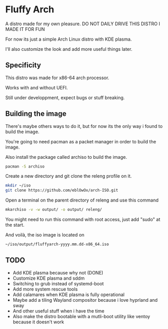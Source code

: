# Fluffy Arch
A distro made for my own pleasure. DO NOT DAILY DRIVE THIS DISTRO I MADE IT FOR FUN

For now its just a simple Arch Linux distro with KDE plasma.

I'll also customize the look and add more useful things later.

## Specificity
This distro was made for x86-64 arch processor.

Works with and without UEFI.

Still under developpment, expect bugs or stuff breaking.

## Building the image

There's maybe others ways to do it, but for now its the only way i found to build the image.

You're going to need pacman as a packet manager in order to build the image.

Also install the package called archiso to build the image.
```bash
pacman -S archiso
```

Create a new directory and git clone the releng profile on it.
```bash
mkdir ~/iso
git clone https://github.com/eblOwOx/arch-ISO.git
```


Open a terminal on the parent directory of releng and use this command 
```bash
mkarchiso -v -w output/ -o output/ releng/
```

You might need to run this command with root access, just add "sudo" at the start.

And voilà, the iso image is located on 
```bash
~/iso/output/fluffyarch-yyyy.mm.dd-x86_64.iso
```

## TODO

- Add KDE plasma because why not (DONE)
- Customize KDE plasma and sddm
- Switching to grub instead of systemd-boot
- Add more system rescue tools
- Add calamares when KDE plasma is fully operational
- Maybe add a tiling Wayland compositor because i love hyprland and sway
- And other useful stuff when i have the time
- Also make the distro bootable with a mutli-boot utility like ventoy because it doesn't work
